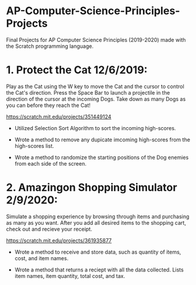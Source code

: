 # AP-Computer-Science-Principles-Projects
Final Projects for AP Computer Science Principles (2019-2020) made with the Scratch programming language.

# 1. Protect the Cat 12/6/2019:
   Play as the Cat using the W key to move the Cat and the cursor to control the Cat's direction. Press the Space Bar to launch a projectile in the 
   direction of the cursor at the incoming Dogs. Take down as many Dogs as you can before they reach the Cat!
   
   https://scratch.mit.edu/projects/351449124
   
   * Utilized Selection Sort Algorithm to sort the incoming high-scores.
   
   * Wrote a method to remove any dupicate imcoming high-scores from the high-scores list.
   
   * Wrote a method to randomize the starting positions of the Dog enemies from each side of the screen. 
   
# 2. Amazingon Shopping Simulator 2/9/2020:
   Simulate a shopping experience by browsing through items and purchasing as many as you want. After you add all desired items to the shopping cart, 
   check out and recieve your receipt.
   
   https://scratch.mit.edu/projects/361935877
    
   * Wrote a method to receive and store data, such as quantity of items, cost, and item names.
    
   * Wrote a method that returns a reciept with all the data collected. Lists item names, item quantity, total cost, and tax. 
